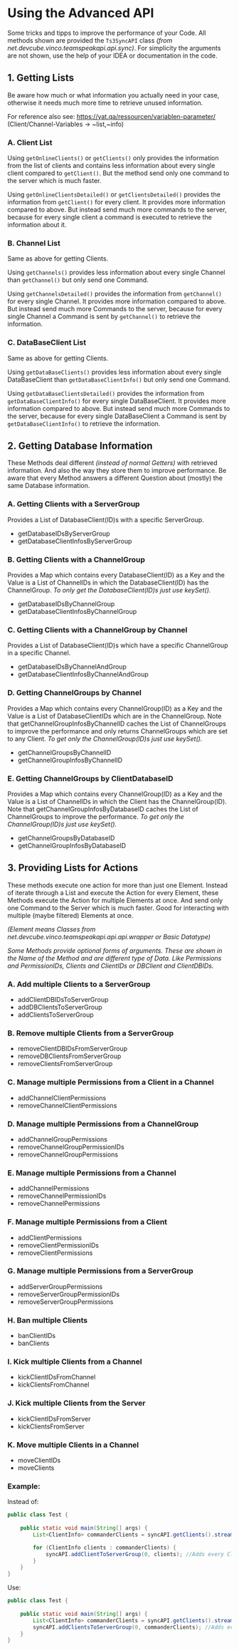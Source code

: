 # Using the Advanced API
Some tricks and tipps to improve the performance of your Code.
All methods shown are provided the `Ts3SyncAPI` class *(from net.devcube.vinco.teamspeakapi.api.sync)*.
For simplicity the arguments are not shown, use the help of your
IDEA or documentation in the code.

## 1. Getting Lists

Be aware how much or what information you actually need in your case, otherwise
it needs much more time to retrieve unused information.

For reference also see: https://yat.qa/ressourcen/variablen-parameter/
(Client/Channel-Variables -> ~list,~info)
### A. Client List
Using `getOnlineClients()` or `getClients()` only provides
the information from the list of clients and contains less information 
about every single client compared to `getClient()`.
But the method send only one command to the server which is much faster.

Using `getOnlineClientsDetailed()` or `getClientsDetailed()` provides
the information from `getClient()` for every client. It provides
more information compared to above. But instead send much more
commands to the server, because for every single client
a command is executed to retrieve the information about it.

### B. Channel List
Same as above for getting Clients.

Using `getChannels()` provides less information about every single Channel
than `getChannel()` but only send one Command.

Using `getChannelsDetailed()` provides the information from
`getChannel()` for every single Channel. It provides
more information compared to above. But instead send much more
Commands to the server, because for every single Channel
a Command is sent by `getChannel()` to retrieve the information.

### C. DataBaseClient List

Same as above for getting Clients.

Using `getDataBaseClients()` provides less information about every single DataBaseClient
than `getDataBaseClientInfo()` but only send one Command.

Using `getDataBaseClientsDetailed()` provides the information from
`getDataBaseClientInfo()` for every single DataBaseClient. It provides
more information compared to above. But instead send much more
Commands to the server, because for every single DataBaseClient
a Command is sent by `getDataBaseClientInfo()` to retrieve the information.

## 2. Getting Database Information
These Methods deal different *(instead of normal Getters)* with retrieved information.
And also the way they store them to improve performance.
Be aware that every Method answers a different Question about
(mostly) the same Database information.

### A. Getting Clients with a ServerGroup
Provides a List of DatabaseClient(ID)s
with a specific ServerGroup.
- getDatabaseIDsByServerGroup
- getDatabaseClientInfosByServerGroup

### B. Getting Clients with a ChannelGroup
Provides a Map which contains every DatabaseClient(ID)
as a Key and the Value is a List of ChannelIDs
in which the DatabaseClient(ID) has the ChannelGroup.
*To only get the DatabaseClient(ID)s just use keySet().*
- getDatabaseIDsByChannelGroup
- getDatabaseClientInfosByChannelGroup

### C. Getting Clients with a ChannelGroup by Channel
Provides a List of DatabaseClient(ID)s which have
a specific ChannelGroup in a specific Channel.
- getDatabaseIDsByChannelAndGroup
- getDatabaseClientInfosByChannelAndGroup

### D. Getting ChannelGroups by Channel
Provides a Map which contains every ChannelGroup(ID) 
as a Key and the Value is a List of DatabaseClientIDs which
are in the ChannelGroup.
Note that getChannelGroupInfosByChannelID caches
the List of ChannelGroups to improve the performance and
only returns ChannelGroups which are set to any Client.
*To get only the ChannelGroup(ID)s just use keySet().*
- getChannelGroupsByChannelID
- getChannelGroupInfosByChannelID

### E. Getting ChannelGroups by ClientDatabaseID
Provides a Map which contains every ChannelGroup(ID)
as a Key and the Value is a List of ChannelIDs in which
the Client has the ChannelGroup(ID).
Note that getChannelGroupInfosByDatabaseID caches
the List of ChannelGroups to improve the performance.
*To get only the ChannelGroup(ID)s just use keySet().*
- getChannelGroupsByDatabaseID
- getChannelGroupInfosByDatabaseID

## 3. Providing Lists for Actions
These methods execute one action for more than
just one Element. Instead of iterate through
a List and execute the Action for every Element, these Methods
execute the Action for multiple Elements at once.
And send only one Command to the Server which is much faster.
Good for interacting with multiple (maybe filtered) Elements at once.

*(Element means Classes from net.devcube.vinco.teamspeakapi.api.api.wrapper or Basic Datatype)*

*Some Methods provide optional forms of arguments.
These are shown in the Name of the Method and are different
type of Data.
Like Permissions and PermissionIDs, Clients and ClientIDs or
DBClient and ClientDBIDs.*

### A. Add multiple Clients to a ServerGroup
- addClientDBIDsToServerGroup
- addDBClientsToServerGroup
- addClientsToServerGroup

### B. Remove multiple Clients from a ServerGroup
- removeClientDBIDsFromServerGroup
- removeDBClientsFromServerGroup
- removeClientsFromServerGroup

### C. Manage multiple Permissions from a Client in a Channel
- addChannelClientPermissions
- removeChannelClientPermissions

### D. Manage multiple Permissions from a ChannelGroup
- addChannelGroupPermissions
- removeChannelGroupPermissionIDs
- removeChannelGroupPermissions

### E. Manage multiple Permissions from a Channel
- addChannelPermissions
- removeChannelPermissionIDs
- removeChannelPermissions

### F. Manage multiple Permissions from a Client
- addClientPermissions
- removeClientPermissionIDs
- removeClientPermissions

### G. Manage multiple Permissions from a ServerGroup
- addServerGroupPermissions
- removeServerGroupPermissionIDs
- removeServerGroupPermissions

### H. Ban multiple Clients
- banClientIDs
- banClients

### I. Kick multiple Clients from a Channel
- kickClientIDsFromChannel
- kickClientsFromChannel

### J. Kick multiple Clients from the Server
- kickClientIDsFromServer
- kickClientsFromServer

### K. Move multiple Clients in a Channel
- moveClientIDs
- moveClients

### Example:
Instead of:
```java
public class Test {
    
    public static void main(String[] args) {
        List<ClientInfo> commanderClients = syncAPI.getClients().stream().filter(client -> client.isChannelCommander()).toList();

        for (ClientInfo clients : commanderClients) {
            syncAPI.addClientToServerGroup(0, clients); //Adds every Client one by one the ServerGroup
        }
    }
}
```
Use:
```java
public class Test {
    
    public static void main(String[] args) {
        List<ClientInfo> commanderClients = syncAPI.getClients().stream().filter(client -> client.isChannelCommander()).toList();
        syncAPI.addClientsToServerGroup(0, commanderClients); //Adds every Client at once the ServerGroup
    }
}
```
